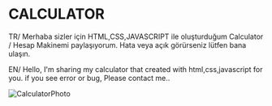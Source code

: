 # CALCULATOR

TR/ Merhaba sizler için HTML,CSS,JAVASCRIPT ile oluşturduğum Calculator / Hesap Makinemi paylaşıyorum. Hata veya açık görürseniz lütfen bana ulaşın.

EN/ Hello, I'm sharing my calculator that created with html,css,javascript for you. if you see error or bug, Please contact me..

![CalculatorPhoto](https://github.com/HamzaDogann/TODO-LIST-PROJECT/assets/93007915/c00c5e23-fa75-4f06-a6b5-03eba9b473be) 
